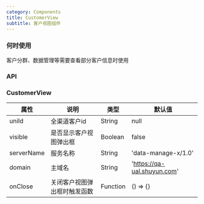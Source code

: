 ```yaml
---
category: Components
title: CustomerView
subtitle: 客户视图组件
---
```


### 何时使用
客户分群、数据管理等需要查看部分客户信息时使用

### API

### CustomerView

| 属性 | 说明 | 类型 | 默认值
| --- | --- | --- | --- |
| uniId | 全渠道客户id | String |  null  |
| visible | 是否显示客户视图弹出框 | Boolean |  false  |
| serverName | 服务名称 | String |  'data-manage-x/1.0'  |
| domain | 主域名 | String |  'https://qa-ual.shuyun.com'  |
| onClose | 关闭客户视图弹出框时触发函数 | Function |  () => {}  |








